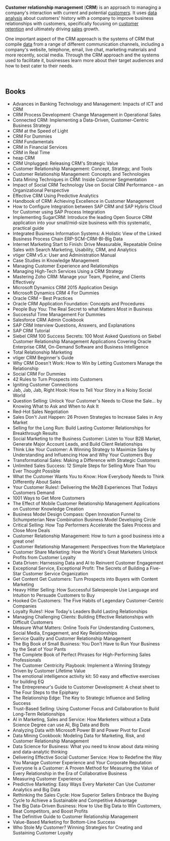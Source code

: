 <p><strong>Customer relationship management</strong>&nbsp;(<strong>CRM</strong>) is an approach to managing a company's interaction with current and potential&nbsp;<a title="Customer" href="https://en.wikipedia.org/wiki/Customer">customers</a>. It uses&nbsp;<a title="Data analysis" href="https://en.wikipedia.org/wiki/Data_analysis">data analysis</a>&nbsp;about customers' history with a company to improve business relationships with customers, specifically focusing on&nbsp;<a title="Customer retention" href="https://en.wikipedia.org/wiki/Customer_retention">customer retention</a>&nbsp;and ultimately driving&nbsp;<a title="Sales" href="https://en.wikipedia.org/wiki/Sales">sales</a>&nbsp;growth.</p>
<p>One important aspect of the CRM approach is the systems of CRM that compile&nbsp;<a title="Data" href="https://en.wikipedia.org/wiki/Data">data</a>&nbsp;from a range of different communication channels, including a company's website, telephone, email, live chat, marketing materials and more recently, social media.&nbsp;Through the CRM approach and the systems used to facilitate it, businesses learn more about their target audiences and how to best cater to their needs.</p>






</br>
<h2 id="Books"> Books</h2>
<ul>


 <li><a target="_blank" href="https://github.com/manjunath5496/CRM-Books/blob/master/mrc(1).pdf" style="text-decoration:none;">Advances in Banking Technology and Management: Impacts of ICT and CRM</a></li>
                            
 <li><a target="_blank" href="https://github.com/manjunath5496/CRM-Books/blob/master/mrc(2).pdf" style="text-decoration:none;">CRM Process Development: Change Management in Operational Sales</a></li>

<li><a target="_blank" href="https://github.com/manjunath5496/CRM-Books/blob/master/mrc(3).pdf" style="text-decoration:none;">Connected CRM: Implementing a Data-Driven, Customer-Centric Business Strategy</a></li>
 <li><a target="_blank" href="https://github.com/manjunath5496/CRM-Books/blob/master/mrc(4).pdf" style="text-decoration:none;">CRM at the Speed of Light</a></li>                              
<li><a target="_blank" href="https://github.com/manjunath5496/CRM-Books/blob/master/mrc(5).pdf" style="text-decoration:none;">CRM For Dummies</a></li>

 <li><a target="_blank" href="https://github.com/manjunath5496/CRM-Books/blob/master/mrc(6).pdf" style="text-decoration:none;">CRM Fundamentals</a></li>
                            
 <li><a target="_blank" href="https://github.com/manjunath5496/CRM-Books/blob/master/mrc(7).pdf" style="text-decoration:none;">CRM in
Financial Services</a></li>

<li><a target="_blank" href="https://github.com/manjunath5496/CRM-Books/blob/master/mrc(8).pdf" style="text-decoration:none;">CRM
in Real Time</a></li>
 <li><a target="_blank" href="https://github.com/manjunath5496/CRM-Books/blob/master/mrc(9).pdf" style="text-decoration:none;">heap CRM</a></li>                              
<li><a target="_blank" href="https://github.com/manjunath5496/CRM-Books/blob/master/mrc(10).pdf" style="text-decoration:none;">CRM Unplugged: Releasing CRM's Strategic Value</a></li>


 <li><a target="_blank" href="https://github.com/manjunath5496/CRM-Books/blob/master/mrc(11).pdf" style="text-decoration:none;">Customer
Relationship Management: Concept, Strategy, and Tools</a></li>
                            
 <li><a target="_blank" href="https://github.com/manjunath5496/CRM-Books/blob/master/mrc(12).pdf" style="text-decoration:none;">Customer Relationship Management: Concepts and Technologies</a></li>

<li><a target="_blank" href="https://github.com/manjunath5496/CRM-Books/blob/master/mrc(13).pdf" style="text-decoration:none;">Data Mining Techniques in CRM: Inside Customer Segmentation</a></li>
 <li><a target="_blank" href="https://github.com/manjunath5496/CRM-Books/blob/master/mrc(14).pdf" style="text-decoration:none;"> Impact of Social CRM Technology Use on Social CRM Performance – an Organizational Perspective</a></li>                              
<li><a target="_blank" href="https://github.com/manjunath5496/CRM-Books/blob/master/mrc(15).pdf" style="text-decoration:none;">Effective CRM Using Predictive Analytics</a></li>

 <li><a target="_blank" href="https://github.com/manjunath5496/CRM-Books/blob/master/mrc(16).pdf" style="text-decoration:none;">Handbook of CRM: Achieving Excellence in Customer Management</a></li>
                            
 <li><a target="_blank" href="https://github.com/manjunath5496/CRM-Books/blob/master/mrc(17).pdf" style="text-decoration:none;">How to Configure Integration between SAP CRM and SAP Hybris Cloud for Customer using SAP Process Integration</a></li>

<li><a target="_blank" href="https://github.com/manjunath5496/CRM-Books/blob/master/mrc(18).pdf" style="text-decoration:none;">Implementing SugarCRM: Introduce the leading Open Source CRM application into your small/mid-size business with this systematic, practical guide</a></li>
 <li><a target="_blank" href="https://github.com/manjunath5496/CRM-Books/blob/master/mrc(19).pdf" style="text-decoration:none;">Integrated Business Information Systems: A Holistic View of the Linked Business Process Chain ERP-SCM-CRM-BI-Big Data</a></li>                              
<li><a target="_blank" href="https://github.com/manjunath5496/CRM-Books/blob/master/mrc(20).pdf" style="text-decoration:none;">Internet Marketing Start to Finish: Drive Measurable, Repeatable Online Sales with Search Marketing, Usability, CRM, and Analytics</a></li>


 <li><a target="_blank" href="https://github.com/manjunath5496/CRM-Books/blob/master/mrc(21).pdf" style="text-decoration:none;">vtiger CRM v5.x: User and Administration Manual</a></li>
                            
 <li><a target="_blank" href="https://github.com/manjunath5496/CRM-Books/blob/master/mrc(22).pdf" style="text-decoration:none;">Case Studies in Knowledge Management</a></li>

<li><a target="_blank" href="https://github.com/manjunath5496/CRM-Books/blob/master/mrc(23).pdf" style="text-decoration:none;">Managing Customer Experience and Relationships</a></li>
 <li><a target="_blank" href="https://github.com/manjunath5496/CRM-Books/blob/master/mrc(24).pdf" style="text-decoration:none;">Managing High-Tech Services Using a CRM Strategy</a></li>                              
<li><a target="_blank" href="https://github.com/manjunath5496/CRM-Books/blob/master/mrc(25).pdf" style="text-decoration:none;">Mastering
Zoho CRM: Manage your Team, Pipeline, and Clients Effectively</a></li>


 <li><a target="_blank" href="https://github.com/manjunath5496/CRM-Books/blob/master/mrc(26).pdf" style="text-decoration:none;">Microsoft Dynamics CRM 2015 Application Design</a></li>
                            
 <li><a target="_blank" href="https://github.com/manjunath5496/CRM-Books/blob/master/mrc(27).pdf" style="text-decoration:none;">Microsoft Dynamics CRM 4 For Dummies</a></li>

<li><a target="_blank" href="https://github.com/manjunath5496/CRM-Books/blob/master/mrc(28).pdf" style="text-decoration:none;">Oracle CRM – Best Practices</a></li>
 <li><a target="_blank" href="https://github.com/manjunath5496/CRM-Books/blob/master/mrc(29).pdf" style="text-decoration:none;">Oracle  CRM Application Foundation: Concepts and Procedures</a></li>                              
<li><a target="_blank" href="https://github.com/manjunath5496/CRM-Books/blob/master/mrc(30).pdf" style="text-decoration:none;">People Buy You: The Real Secret to what Matters Most in Business</a></li>


 <li><a target="_blank" href="https://github.com/manjunath5496/CRM-Books/blob/master/mrc(31).pdf" style="text-decoration:none;">Successful Time Management For Dummies</a></li>
                            
 <li><a target="_blank" href="https://github.com/manjunath5496/CRM-Books/blob/master/mrc(32).pdf" style="text-decoration:none;">Salesforce CRM Admin Cookbook</a></li>

<li><a target="_blank" href="https://github.com/manjunath5496/CRM-Books/blob/master/mrc(33).pdf" style="text-decoration:none;">SAP CRM Interview Questions, Answers, and Explanations</a></li>
 <li><a target="_blank" href="https://github.com/manjunath5496/CRM-Books/blob/master/mrc(34).pdf" style="text-decoration:none;">SAP CRM Tutorial</a></li>                              
<li><a target="_blank" href="https://github.com/manjunath5496/CRM-Books/blob/master/mrc(35).pdf" style="text-decoration:none;">Siebel CRM 100 Success Secrets: 100 Most Asked Questions on Siebel Customer Relationship Management Applications Covering Oracle Enterprise CRM, On-Demand Software and Business Intelligence</a></li>

 <li><a target="_blank" href="https://github.com/manjunath5496/CRM-Books/blob/master/mrc(36).pdf" style="text-decoration:none;">Total Relationship Marketing</a></li>                              
<li><a target="_blank" href="https://github.com/manjunath5496/CRM-Books/blob/master/mrc(37).pdf" style="text-decoration:none;">vtiger CRM Beginner's Guide</a></li>

<li><a target="_blank" href="https://github.com/manjunath5496/CRM-Books/blob/master/mrc(38).pdf" style="text-decoration:none;">Why CRM Doesn't Work: How to Win by Letting Customers Manage the Relationship</a></li>
                            
 <li><a target="_blank" href="https://github.com/manjunath5496/CRM-Books/blob/master/mrc(39).pdf" style="text-decoration:none;"> Social CRM For Dummies</a></li>

<li><a target="_blank" href="https://github.com/manjunath5496/CRM-Books/blob/master/mrc(40).pdf" style="text-decoration:none;">42 Rules to Turn Prospects into Customers</a></li>
 <li><a target="_blank" href="https://github.com/manjunath5496/CRM-Books/blob/master/mrc(41).pdf" style="text-decoration:none;">Igniting Customer Connections</a></li>   

 <li><a target="_blank" href="https://github.com/manjunath5496/CRM-Books/blob/master/mrc(42).pdf" style="text-decoration:none;">Jab, Jab, Jab, Right Hook: How to Tell Your Story in a Noisy Social World </a></li>                              
<li><a target="_blank" href="https://github.com/manjunath5496/CRM-Books/blob/master/mrc(43).pdf" style="text-decoration:none;">Question Selling: Unlock Your Customer's Needs to Close the Sale... by Knowing What to Ask and When to Ask It </a></li>

<li><a target="_blank" href="https://github.com/manjunath5496/CRM-Books/blob/master/mrc(44).pdf" style="text-decoration:none;">Red-Hot Sales Negotiation</a></li>
                            
 <li><a target="_blank" href="https://github.com/manjunath5496/CRM-Books/blob/master/mrc(45).pdf" style="text-decoration:none;"> Sales Don't Just Happen: 26 Proven Strategies to Increase Sales in Any Market</a></li>

<li><a target="_blank" href="https://github.com/manjunath5496/CRM-Books/blob/master/mrc(46).pdf" style="text-decoration:none;">Selling for the Long Run: Build Lasting Customer Relationships for Breakthrough Results</a></li>
 <li><a target="_blank" href="https://github.com/manjunath5496/CRM-Books/blob/master/mrc(47).pdf" style="text-decoration:none;">Social Marketing to the Business Customer: Listen to Your B2B Market, Generate Major Account Leads, and Build Client Relationships</a></li>   
                          
 <li><a target="_blank" href="https://github.com/manjunath5496/CRM-Books/blob/master/mrc(48).pdf" style="text-decoration:none;"> Think Like Your Customer: A Winning Strategy to Maximize Sales by Understanding and Influencing How and Why Your Customers Buy</a></li>

<li><a target="_blank" href="https://github.com/manjunath5496/CRM-Books/blob/master/mrc(49).pdf" style="text-decoration:none;">Transformational Sales: Making a Difference with Strategic Customers</a></li>
 <li><a target="_blank" href="https://github.com/manjunath5496/CRM-Books/blob/master/mrc(50).pdf" style="text-decoration:none;">Unlimited Sales Success: 12 Simple Steps for Selling More Than You Ever Thought Possible</a></li>   

 <li><a target="_blank" href="https://github.com/manjunath5496/CRM-Books/blob/master/mrc(51).pdf" style="text-decoration:none;">What the Customer Wants You to Know: How Everybody Needs to Think Differently About Sales</a></li>
 
 
<li><a target="_blank" href="https://github.com/manjunath5496/CRM-Books/blob/master/mrc(52).pdf" style="text-decoration:none;">Your Customer Rules!: Delivering the Me2B Experiences That Todays Customers Demand</a></li>
 <li><a target="_blank" href="https://github.com/manjunath5496/CRM-Books/blob/master/mrc(53).pdf" style="text-decoration:none;">1001 Ways to Get More Customers</a></li>   

 <li><a target="_blank" href="https://github.com/manjunath5496/CRM-Books/blob/master/mrc(54).pdf" style="text-decoration:none;">The Effect of Mobile Customer Relationship Management Applications on Customer Knowledge Creation</a></li>   
 
 
 <li><a target="_blank" href="https://github.com/manjunath5496/CRM-Books/blob/master/mrc(55).pdf" style="text-decoration:none;"> Business Model Design Compass: Open Innovation Funnel to Schumpeterian New Combination Business Model Developing Circle</a></li>

<li><a target="_blank" href="https://github.com/manjunath5496/CRM-Books/blob/master/mrc(56).pdf" style="text-decoration:none;">Critical Selling: How Top Performers Accelerate the Sales Process and Close More Deals</a></li>
 <li><a target="_blank" href="https://github.com/manjunath5496/CRM-Books/blob/master/mrc(57).pdf" style="text-decoration:none;">Customer Relationship Management: How to turn a good business into a great one!</a></li>   

 <li><a target="_blank" href="https://github.com/manjunath5496/CRM-Books/blob/master/mrc(58).pdf" style="text-decoration:none;">Customer Relationship Management: Perspectives from the Marketplace</a></li>
 
 
<li><a target="_blank" href="https://github.com/manjunath5496/CRM-Books/blob/master/mrc(59).pdf" style="text-decoration:none;">Customer Share Marketing: How the World's Great Marketers Unlock Profits from Customer Loyalty</a></li>
 <li><a target="_blank" href="https://github.com/manjunath5496/CRM-Books/blob/master/mrc(60).pdf" style="text-decoration:none;">Data Driven: Harnessing Data and AI to Reinvent Customer Engagement</a></li>   

 <li><a target="_blank" href="https://github.com/manjunath5496/CRM-Books/blob/master/mrc(61).pdf" style="text-decoration:none;">Exceptional Service, Exceptional Profit: The Secrets of Building a Five-Star Customer Service Organization</a></li>   
 
 
 <li><a target="_blank" href="https://github.com/manjunath5496/CRM-Books/blob/master/mrc(62).pdf" style="text-decoration:none;">Get Content Get Customers: Turn Prospects into Buyers with Content Marketing</a></li>
 
 
<li><a target="_blank" href="https://github.com/manjunath5496/CRM-Books/blob/master/mrc(63).pdf" style="text-decoration:none;">Heavy Hitter Selling: How Successful Salespeople Use Language and Intuition to Persuade Customers to Buy</a></li>
 <li><a target="_blank" href="https://github.com/manjunath5496/CRM-Books/blob/master/mrc(64).pdf" style="text-decoration:none;">Hooked On Customers: The Five Habits of Legendary Customer-Centric Companies</a></li>   

 <li><a target="_blank" href="https://github.com/manjunath5496/CRM-Books/blob/master/mrc(65).pdf" style="text-decoration:none;">Loyalty Rules!: How Today's Leaders Build Lasting Relationships</a></li>   
 
 
 <li><a target="_blank" href="https://github.com/manjunath5496/CRM-Books/blob/master/mrc(66).pdf" style="text-decoration:none;"> Managing Challenging Clients: Building Effective Relationships with Difficult Customers</a></li>

<li><a target="_blank" href="https://github.com/manjunath5496/CRM-Books/blob/master/mrc(67).pdf" style="text-decoration:none;">Measure What Matters: Online Tools For Understanding Customers, Social Media, Engagement, and Key Relationships</a></li>
 <li><a target="_blank" href="https://github.com/manjunath5496/CRM-Books/blob/master/mrc(68).pdf" style="text-decoration:none;">Service Quality and Customer Relationship Management</a></li>   

 <li><a target="_blank" href="https://github.com/manjunath5496/CRM-Books/blob/master/mrc(69).pdf" style="text-decoration:none;">The Big Book of Small Business: You Don't Have to Run Your Business by the Seat of Your Pants </a></li>
 
 
<li><a target="_blank" href="https://github.com/manjunath5496/CRM-Books/blob/master/mrc(70).pdf" style="text-decoration:none;">The Complete Book of Perfect Phrases for High-Performing Sales Professionals</a></li>
 <li><a target="_blank" href="https://github.com/manjunath5496/CRM-Books/blob/master/mrc(71).pdf" style="text-decoration:none;">The Customer Centricity Playbook: Implement a Winning Strategy Driven by Customer Lifetime Value</a></li>   

 <li><a target="_blank" href="https://github.com/manjunath5496/CRM-Books/blob/master/mrc(72).pdf" style="text-decoration:none;">The emotional intelligence activity kit: 50 easy and effective exercises for building EQ</a></li>   
 
 <li><a target="_blank" href="https://github.com/manjunath5496/CRM-Books/blob/master/mrc(73).pdf" style="text-decoration:none;">The Entrepreneur's Guide to Customer Development: A cheat sheet to The Four Steps to the Epiphany</a></li>
 <li><a target="_blank" href="https://github.com/manjunath5496/CRM-Books/blob/master/mrc(74).pdf" style="text-decoration:none;">The Relationship Edge: The Key to Strategic Influence and Selling Success</a></li>   

 <li><a target="_blank" href="https://github.com/manjunath5496/CRM-Books/blob/master/mrc(75).pdf" style="text-decoration:none;">Trust-Based Selling: Using Customer Focus and Collaboration to Build Long-Term Relationships</a></li>   
 
 
<li><a target="_blank" href="https://github.com/manjunath5496/CRM-Books/blob/master/mrc(76).pdf" style="text-decoration:none;">AI in Marketing, Sales and Service: How Marketers without a Data Science Degree can use AI, Big Data and Bots</a></li>
 <li><a target="_blank" href="https://github.com/manjunath5496/CRM-Books/blob/master/mrc(77).pdf" style="text-decoration:none;">Analyzing Data with Microsoft Power BI and Power Pivot for Excel</a></li>   

 <li><a target="_blank" href="https://github.com/manjunath5496/CRM-Books/blob/master/mrc(78).pdf" style="text-decoration:none;">Data Mining Cookbook: Modeling Data for Marketing, Risk, and Customer Relationship Management</a></li>   
 
 <li><a target="_blank" href="https://github.com/manjunath5496/CRM-Books/blob/master/mrc(79).pdf" style="text-decoration:none;">Data Science for Business: What you need to know about data mining and data-analytic thinking</a></li>
 <li><a target="_blank" href="https://github.com/manjunath5496/CRM-Books/blob/master/mrc(80).pdf" style="text-decoration:none;">Delivering Effective Social Customer Service: How to Redefine the Way You Manage Customer Experience and Your Corporate Reputation</a></li>   

 <li><a target="_blank" href="https://github.com/manjunath5496/CRM-Books/blob/master/mrc(81).pdf" style="text-decoration:none;">Everyone Is a Customer: A Proven Method for Measuring the Value of Every Relationship in the Era of Collaborative Business</a></li>   
 
 
 <li><a target="_blank" href="https://github.com/manjunath5496/CRM-Books/blob/master/mrc(82).pdf" style="text-decoration:none;">Measuring Customer Experience</a></li>   
 
 <li><a target="_blank" href="https://github.com/manjunath5496/CRM-Books/blob/master/mrc(83).pdf" style="text-decoration:none;">Predictive Marketing: Easy Ways Every Marketer Can Use Customer Analytics and Big Data</a></li>
 <li><a target="_blank" href="https://github.com/manjunath5496/CRM-Books/blob/master/mrc(84).pdf" style="text-decoration:none;">Rethinking the Sales Cycle: How Superior Sellers Embrace the Buying Cycle to Achieve a Sustainable and Competitive Advantage</a></li>   

 <li><a target="_blank" href="https://github.com/manjunath5496/CRM-Books/blob/master/mrc(85).pdf" style="text-decoration:none;">The Big Data-Driven Business: How to Use Big Data to Win Customers, Beat Competitors, and Boost Profits</a></li>   
 
 <li><a target="_blank" href="https://github.com/manjunath5496/CRM-Books/blob/master/mrc(86).pdf" style="text-decoration:none;">The Definitive Guide to Customer Relationship Management</a></li>
 <li><a target="_blank" href="https://github.com/manjunath5496/CRM-Books/blob/master/mrc(87).pdf" style="text-decoration:none;">Value-Based Marketing for Bottom-Line Success</a></li>   

 <li><a target="_blank" href="https://github.com/manjunath5496/CRM-Books/blob/master/mrc(88).pdf" style="text-decoration:none;">Who Stole My Customer? Winning Strategies for Creating and Sustaining Customer Loyalty</a></li>    
  

</ul> 
</br>

